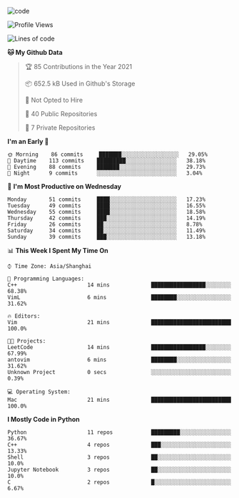 
<!--
**liuyaanng/liuyaanng** is a ✨ _special_ ✨ repository because its `README.md` (this file) appears on your GitHub profile.

Here are some ideas to get you started:

- 🔭 I’m currently working on ...
- 🌱 I’m currently learning ...
- 👯 I’m looking to collaborate on ...
- 🤔 I’m looking for help with ...
- 💬 Ask me about ...
- 📫 How to reach me: ...
- 😄 Pronouns: ...
- ⚡ Fun fact: ...
-->


![code](https://cdn.jsdelivr.net/gh/liuyaanng/liuyaanng@1.0/code.gif) 

<!--START_SECTION:waka-->
![Profile Views](http://img.shields.io/badge/Profile%20Views-1-blue)

![Lines of code](https://img.shields.io/badge/From%20Hello%20World%20I%27ve%20Written-5.3%20million%20lines%20of%20code-blue)

**🐱 My Github Data** 

> 🏆 85 Contributions in the Year 2021
 > 
> 📦 652.5 kB Used in Github's Storage 
 > 
> 🚫 Not Opted to Hire
 > 
> 📜 40 Public Repositories 
 > 
> 🔑 7 Private Repositories  
 > 
**I'm an Early 🐤** 

```text
🌞 Morning    86 commits     ███████░░░░░░░░░░░░░░░░░░   29.05% 
🌆 Daytime    113 commits    █████████░░░░░░░░░░░░░░░░   38.18% 
🌃 Evening    88 commits     ███████░░░░░░░░░░░░░░░░░░   29.73% 
🌙 Night      9 commits      ░░░░░░░░░░░░░░░░░░░░░░░░░   3.04%

```
📅 **I'm Most Productive on Wednesday** 

```text
Monday       51 commits     ████░░░░░░░░░░░░░░░░░░░░░   17.23% 
Tuesday      49 commits     ████░░░░░░░░░░░░░░░░░░░░░   16.55% 
Wednesday    55 commits     ████░░░░░░░░░░░░░░░░░░░░░   18.58% 
Thursday     42 commits     ███░░░░░░░░░░░░░░░░░░░░░░   14.19% 
Friday       26 commits     ██░░░░░░░░░░░░░░░░░░░░░░░   8.78% 
Saturday     34 commits     ██░░░░░░░░░░░░░░░░░░░░░░░   11.49% 
Sunday       39 commits     ███░░░░░░░░░░░░░░░░░░░░░░   13.18%

```


📊 **This Week I Spent My Time On** 

```text
⌚︎ Time Zone: Asia/Shanghai

💬 Programming Languages: 
C++                      14 mins             █████████████████░░░░░░░░   68.38% 
VimL                     6 mins              ████████░░░░░░░░░░░░░░░░░   31.62%

🔥 Editors: 
Vim                      21 mins             █████████████████████████   100.0%

🐱‍💻 Projects: 
LeetCode                 14 mins             █████████████████░░░░░░░░   67.99% 
antovim                  6 mins              ████████░░░░░░░░░░░░░░░░░   31.62% 
Unknown Project          0 secs              ░░░░░░░░░░░░░░░░░░░░░░░░░   0.39%

💻 Operating System: 
Mac                      21 mins             █████████████████████████   100.0%

```

**I Mostly Code in Python** 

```text
Python                   11 repos            █████████░░░░░░░░░░░░░░░░   36.67% 
C++                      4 repos             ███░░░░░░░░░░░░░░░░░░░░░░   13.33% 
Shell                    3 repos             ██░░░░░░░░░░░░░░░░░░░░░░░   10.0% 
Jupyter Notebook         3 repos             ██░░░░░░░░░░░░░░░░░░░░░░░   10.0% 
C                        2 repos             █░░░░░░░░░░░░░░░░░░░░░░░░   6.67%

```



<!--END_SECTION:waka-->
